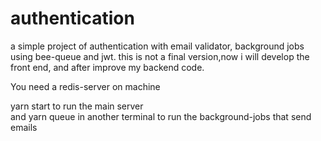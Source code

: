 # authentication

a simple project of authentication with email validator, background jobs using bee-queue and jwt. this is not a final version,now i will develop the front end, and after improve my backend code.  

You need a redis-server on machine  

yarn start to run the main server  
and yarn queue in another terminal to run the background-jobs that send emails  
